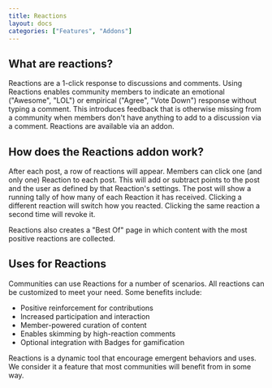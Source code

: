```yaml
---
title: Reactions
layout: docs
categories: ["Features", "Addons"]
---
```


## What are reactions?

Reactions are a 1-click response to discussions and comments. Using Reactions enables community members to indicate an emotional ("Awesome", "LOL") or empirical ("Agree", "Vote Down") response without typing a comment. This introduces feedback that is otherwise missing from a community when members don't have anything to add to a discussion via a comment. Reactions are available via an addon.

## How does the Reactions addon work?

After each post, a row of reactions will appear. Members can click one (and only one) Reaction to each post. This will add or subtract points to the post and the user as defined by that Reaction's settings. The post will show a running tally of how many of each Reaction it has received. Clicking a different reaction will switch how you reacted. Clicking the same reaction a second time will revoke it.

Reactions also creates a "Best Of" page in which content with the most positive reactions are collected.

## Uses for Reactions

Communities can use Reactions for a number of scenarios. All reactions can be customized to meet your need. Some benefits include:

* Positive reinforcement for contributions
* Increased participation and interaction
* Member-powered curation of content
* Enables skimming by high-reaction comments
* Optional integration with Badges for gamification

Reactions is a dynamic tool that encourage emergent behaviors and uses. We consider it a feature that most communities will benefit from in some way.
